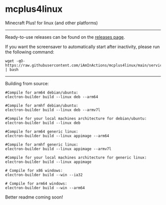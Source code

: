 # mcplus4linux
Minecraft Plus! for linux (and other platforms)

----

Ready-to-use releases can be found on the [releases page](https://github.com/iAmInActions/mcp4linux/releases/).

If you want the screensaver to automatically start after inactivity, please run the following command:
```
wget -qO- https://raw.githubusercontent.com/iAmInActions/mcplus4linux/main/service/install.sh | bash
```

----

Building from source:
```
#Compile for arm64 debian/ubuntu:
electron-builder build --linux deb --arm64

#Compile for armhf debian/ubuntu:
electron-builder build --linux deb --armv7l

#Compile for your local machines architecture for debian/ubuntu:
electron-builder build --linux deb
```
```
#Compile for arm64 generic linux:
electron-builder build --linux appimage --arm64

#Compile for armhf generic linux:
electron-builder build --linux appimage --armv7l

#Compile for your local machines architecture for generic linux:
electron-builder build --linux appimage
```
```
# Compile for x86 windows:
electron-builder build --win --ia32

# Compile for arm64 windows:
electron-builder build --win --arm64

```

Better readme coming soon!
